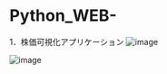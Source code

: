 # Python_WEB-
1．株価可視化アプリケーション
![image](https://github.com/user-attachments/assets/d6301b9a-fb0c-49a1-bc8c-5aa3685d57be)

![image](https://github.com/user-attachments/assets/ea0e390c-b135-409c-b807-2d2164aa5943)


